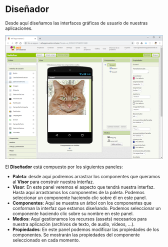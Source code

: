 # Diseñador

Desde aquí diseñamos las interfaces gráficas de usuario de nuestras aplicaciones.

![](images/disenador-01.png)

El **Diseñador** está compuesto por los siguientes paneles:

* **Paleta**: desde aquí podremos arrastrar los componentes que queramos al **Visor** para construir nuestra interfaz.
* **Visor**: En este panel veremos el aspecto que tendrá nuestra interfaz. Hasta aquí arrastramos los componentes de la paleta. Podemos seleccionar un componente haciendo clic sobre él en este panel.
* **Componentes**: Aquí se muestra un árbol con los componentes que conforman la interfaz que estamos diseñando. Podemos seleccionar un componente haciendo clic sobre su nombre en este panel.
* **Medios**: Aquí gestionamos los recursos (assets) necesarios para nuestra aplicación (archivos de texto, de audio, vídeos, ...). 
* **Propiedades**: En este panel podemos modificar las propiedades de los componentes. Se mostrarán las propiedades del componente seleccionado en cada momento.